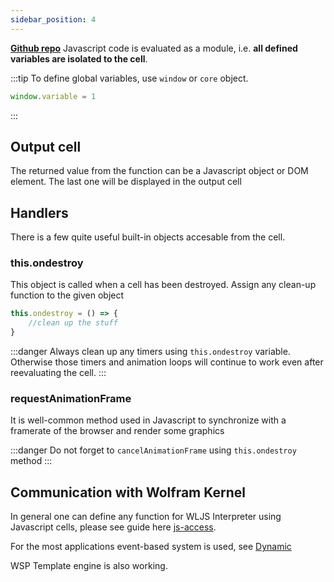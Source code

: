 ```yaml
---
sidebar_position: 4
---
```






__[Github repo](https://github.com/JerryI/wljs-js-support)__
Javascript code is evaluated as a module, i.e. __all defined variables are isolated to the cell__.

:::tip
To define global variables, use `window` or `core` object.
```js
window.variable = 1
```
:::

## Output cell
The returned value from the function can be a Javascript object or DOM element. The last one will be displayed in the output cell




## Handlers
There is a few quite useful built-in objects accesable from the cell. 

### this.ondestroy
This object is called when a cell has been destroyed. Assign any clean-up function to the given object

```js
this.ondestroy = () => {
	//clean up the stuff
}
```

:::danger
Always clean up any timers using `this.ondestroy` variable. Otherwise those timers and animation loops will continue to work even after reevaluating the cell.
:::

### requestAnimationFrame
It is well-common method used in Javascript to synchronize with a framerate of the browser and render some graphics



:::danger
Do not forget to `cancelAnimationFrame` using `this.ondestroy` method
:::

## Communication with Wolfram Kernel
In general one can define any function for WLJS Interpreter using Javascript cells, please see guide here [js-access](../../../interpreter/Basics/js-access.md). 

For the most applications event-based system is used, see [Dynamic](../Development/Evaluation/Dynamic.md)

WSP Template engine is also working.
